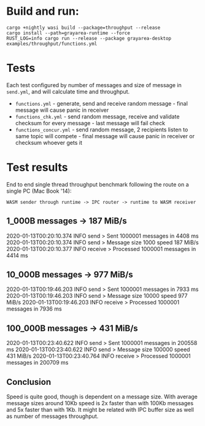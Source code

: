 # Build and run:

```
cargo +nightly wasi build --package=throughput --release
cargo install --path=grayarea-runtime --force                                                 
RUST_LOG=info cargo run --release --package grayarea-desktop examples/throughput/functions.yml
```

# Tests

Each test configured by number of messages and size of message in `send.yml`, and will calculate time and throughput.

- `functions.yml` - generate, send and receive random message - final message will cause panic in receiver
- `functions_chk.yml` - send random message, receive and validate checksum for every message - last message will fail check
- `functions_concur.yml` - send random message, 2 recipients listen to same topic will compete - final message will cause panic in receiver or checksum whoever gets it

# Test results

End to end single thread throughput benchmark following the route on a single PC (Mac Book '14):

`WASM sender through runtime -> IPC router -> runtime to WASM receiver`

## 1_000B messages -> 187 MiB/s

2020-01-13T00:20:10.374 INFO  send                    > Sent 1000001 messages in 4408 ms
2020-01-13T00:20:10.374 INFO  send                    > Message size 1000 speed 187 MiB/s
2020-01-13T00:20:10.377 INFO  receive                 > Processed 1000001 messages in 4414 ms

## 10_000B messages -> 977 MiB/s

2020-01-13T00:19:46.203 INFO  send                    > Sent 1000001 messages in 7933 ms
2020-01-13T00:19:46.203 INFO  send                    > Message size 10000 speed 977 MiB/s
2020-01-13T00:19:46.203 INFO  receive                 > Processed 1000001 messages in 7936 ms

## 100_000B messages -> 431 MiB/s

2020-01-13T00:23:40.622 INFO  send                    > Sent 1000001 messages in 200558 ms
2020-01-13T00:23:40.622 INFO  send                    > Message size 100000 speed 431 MiB/s
2020-01-13T00:23:40.764 INFO  receive                 > Processed 1000001 messages in 200709 ms

## Conclusion

Speed is quite good, though is dependent on a message size. 
With average message sizes around 10Kb speed is 2x faster than with 100Kb messages and 5x faster than with 1Kb. 
It might be related with IPC buffer size as well as number of messages throughput.